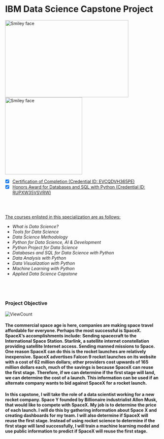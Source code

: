# IBM Data Science Capstone Project

<img src="https://i.imgur.com/YCFnjvg.png" alt="Smiley face" height="250" width="400"> <img src="https://images.credly.com/images/28944969-813a-43b9-944f-7910111ce764/Professional_Certificate_-_Data_Science.png" alt="Smiley face" height="250" width="250">

<p>

- [x] [Certification of Completion (Credential ID: EVCQDVH365PE)](https://www.coursera.org/account/accomplishments/specialization/certificate/EVCQDVH365PE)
- [x] [Honors Award for Databases and SQL with Python (Credential ID: RUPXW35VSVRW)](https://www.coursera.org/account/accomplishments/specialization/certificate/EVCQDVH365PE)
</p>

<br></br>

[The courses enlisted in this specialization are as follows:](https://www.coursera.org/professional-certificates/ibm-data-science)
- <em>What is Data Science?</em>
- <em>Tools for Data Science </em>
- <em>Data Science Methodology </em>
- <em>Python for Data Science, AI & Development </em>
- <em>Python Project for Data Science</em>
- <em>Databases and SQL for Data Science with Python</em>
- <em>Data Analysis with Python </em>
- <em>Data Visualization with Python</em>
- <em>Machine Learning with Python</em>
- <em>Applied Data Science Capstone </em>

<br></br>

##

### Project Objective

![ViewCount](https://views.whatilearened.today/views/github/BuzilovDorin/Data-Science-Portfolio/tree/main/IBM-Capstone-Project.svg?cache=remove)

#### The commercial space age is here, companies are making space travel affordable for everyone. Perhaps the most successful is SpaceX. SpaceX’s accomplishments include: Sending spacecraft to the International Space Station. Starlink, a satellite internet constellation providing satellite Internet access. Sending manned missions to Space. One reason SpaceX can do this is the rocket launches are relatively inexpensive. SpaceX advertises Falcon 9 rocket launches on its website with a cost of 62 million dollars; other providers cost upwards of 165 million dollars each, much of the savings is because SpaceX can reuse the first stage. Therefore, if we can determine if the first stage will land, we can determine the cost of a launch. This information can be used if an alternate company wants to bid against SpaceX for a rocket launch.

#### In this capstone, I will take the role of a data scientist working for a new rocket company. Space Y founded by Billionaire industrialist Allon Musk, that would like to compete with SpaceX. My job is to determine the price of each launch. I will do this by gathering information about Space X and creating dashboards for my team. I will also determine if SpaceX will reuse the first stage. Instead of using rocket science to determine if the first stage will land successfully, I will train a machine learning model and use public information to predict if SpaceX will reuse the first stage.
